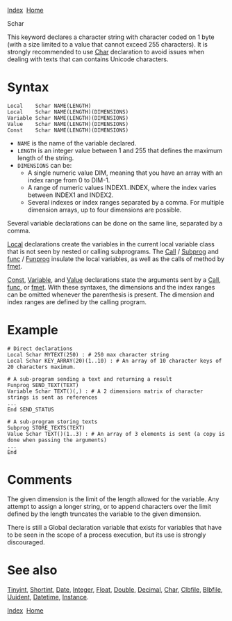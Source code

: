 [Index](index.html)  [Home](getting-started_home.html)

Schar

This keyword declares a character string with character coded on 1 byte (with a size limited to a value that cannot exceed 255 characters). It is strongly recommended to use [Char](4gl_char.html) declaration to avoid issues when dealing with texts that can contains Unicode characters.

# Syntax

```
Local    Schar NAME(LENGTH)
Local    Schar NAME(LENGTH)(DIMENSIONS)
Variable Schar NAME(LENGTH)(DIMENSIONS)
Value    Schar NAME(LENGTH)(DIMENSIONS)
Const    Schar NAME(LENGTH)(DIMENSIONS)
```

* `NAME` is the name of the variable declared.
* `LENGTH` is an integer value between 1 and 255 that defines the maximum length of the string.
* `DIMENSIONS` can be:
  + A single numeric value DIM, meaning that you have an array with an index range from 0 to DIM-1.
  + A range of numeric values INDEX1..INDEX, where the index varies between INDEX1 and INDEX2.
  + Several indexes or index ranges separated by a comma. For multiple dimension arrays, up to four dimensions are possible.

Several variable declarations can be done on the same line, separated by a comma.

[Local](4gl_local.html) declarations create the variables in the current local variable class that is not seen by nested or calling subprograms. The [Call](4gl_call.html) / [Subprog](4gl_subprog.html) and [func](4gl_func.html) / [Funprog](4gl_funprog.html) insulate the local variables, as well as the calls of method by [fmet](4gl_fmet.html).

[Const](4gl_const.html), [Variable](4gl_variable.html), and [Value](4gl_value.html) declarations state the arguments sent by a [Call](4gl_call.html), [func](4gl_func.html), or [fmet](4gl_fmet.html). With these syntaxes, the dimensions and the index ranges can be omitted whenever the parenthesis is present. The dimension and index ranges are defined by the calling program.

# Example

```
# Direct declarations
Local Schar MYTEXT(250) : # 250 max character string
Local Schar KEY_ARRAY(20)(1..10) : # An array of 10 character keys of 20 characters maximum.

# A sub-program sending a text and returning a result
Funprog SEND_TEXT(TEXT)
Variable Schar TEXT()(,) : # A 2 dimensions matrix of character strings is sent as references
...
End SEND_STATUS

# A sub-program storing texts
Subprog STORE_TEXTS(TEXT)
Value Schar TEXT()(1..3) : # An array of 3 elements is sent (a copy is done when passing the arguments)
...
End
```

# Comments

The given dimension is the limit of the length allowed for the variable. Any attempt to assign a longer string, or to append characters over the limit defined by the length truncates the variable to the given dimension.

There is still a Global declaration variable that exists for variables that have to be seen in the scope of a process execution, but its use is strongly discouraged.

# See also

[Tinyint](4gl_tinyint.html), [Shortint](4gl_shortint.html), [Date](4gl_date.html), [Integer](4gl_integer.html), [Float](4gl_float.html), [Double](4gl_double.html), [Decimal](4gl_decimal.html), [Char](4gl_char.html), [Clbfile](4gl_clbfile.html), [Blbfile](4gl_blbfile.html), [Uuident](4gl_uuident.html), [Datetime](4gl_datetime.html), [Instance](4gl_instance.html).

  

[Index](index.html)  [Home](getting-started_home.html)